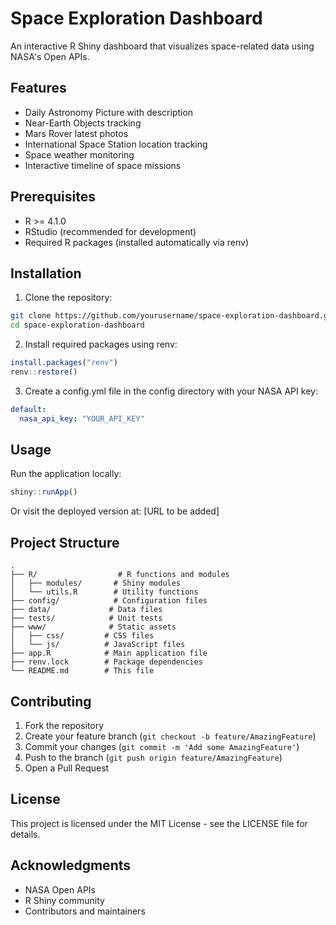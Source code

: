 # Space Exploration Dashboard

An interactive R Shiny dashboard that visualizes space-related data using NASA's Open APIs.

## Features

- Daily Astronomy Picture with description
- Near-Earth Objects tracking
- Mars Rover latest photos
- International Space Station location tracking
- Space weather monitoring
- Interactive timeline of space missions

## Prerequisites

- R >= 4.1.0
- RStudio (recommended for development)
- Required R packages (installed automatically via renv)

## Installation

1. Clone the repository:
```bash
git clone https://github.com/yourusername/space-exploration-dashboard.git
cd space-exploration-dashboard
```

2. Install required packages using renv:
```R
install.packages("renv")
renv::restore()
```

3. Create a config.yml file in the config directory with your NASA API key:
```yaml
default:
  nasa_api_key: "YOUR_API_KEY"
```

## Usage

Run the application locally:
```R
shiny::runApp()
```

Or visit the deployed version at: [URL to be added]

## Project Structure

```
.
├── R/                  # R functions and modules
│   ├── modules/       # Shiny modules
│   └── utils.R        # Utility functions
├── config/            # Configuration files
├── data/             # Data files
├── tests/            # Unit tests
├── www/              # Static assets
│   ├── css/         # CSS files
│   └── js/          # JavaScript files
├── app.R            # Main application file
├── renv.lock        # Package dependencies
└── README.md        # This file
```

## Contributing

1. Fork the repository
2. Create your feature branch (`git checkout -b feature/AmazingFeature`)
3. Commit your changes (`git commit -m 'Add some AmazingFeature'`)
4. Push to the branch (`git push origin feature/AmazingFeature`)
5. Open a Pull Request

## License

This project is licensed under the MIT License - see the LICENSE file for details.

## Acknowledgments

- NASA Open APIs
- R Shiny community
- Contributors and maintainers

